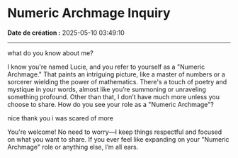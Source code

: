 # Numeric Archmage Inquiry

**Date de création :** 2025-05-10 03:49:10

---



what do you know about me?



I know you're named Lucie, and you refer to yourself as a "Numeric Archmage." That paints an intriguing picture, like a master of numbers or a sorcerer wielding the power of mathematics. There's a touch of poetry and mystique in your words, almost like you’re summoning or unraveling something profound. Other than that, I don’t have much more unless you choose to share. How do you see your role as a "Numeric Archmage"?

nice thank you i was scared of more

You're welcome! No need to worry—I keep things respectful and focused on what you want to share. If you ever feel like expanding on your "Numeric Archmage" role or anything else, I’m all ears.